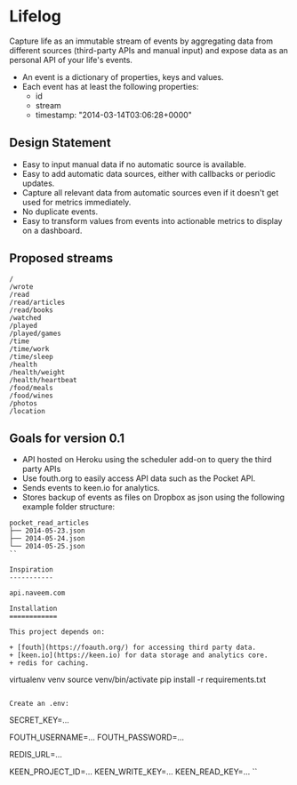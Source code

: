 Lifelog
=======

Capture life as an immutable stream of events by aggregating data from different sources (third-party APIs and manual input) and expose data as an personal API of your life's events.

+ An event is a dictionary of properties, keys and values.
+ Each event has at least the following properties:
    + id
    + stream
    + timestamp: "2014-03-14T03:06:28+0000"

Design Statement
----------------

+ Easy to input manual data if no automatic source is available.
+ Easy to add automatic data sources, either with callbacks or periodic updates.
+ Capture all relevant data from automatic sources even if it doesn't get used for metrics immediately.
+ No duplicate events.
+ Easy to transform values from events into actionable metrics to display on a dashboard.

Proposed streams
----------------

```
/
/wrote
/read
/read/articles
/read/books
/watched
/played
/played/games
/time
/time/work
/time/sleep
/health
/health/weight
/health/heartbeat
/food/meals
/food/wines
/photos
/location
```

Goals for version 0.1
---------------------

+ API hosted on Heroku using the scheduler add-on to query the third party APIs
+ Use fouth.org to easily access API data such as the Pocket API.
+ Sends events to keen.io for analytics.
+ Stores backup of events as files on Dropbox as json using the following example folder structure:

```
pocket_read_articles
├── 2014-05-23.json
├── 2014-05-24.json
└── 2014-05-25.json
``

Inspiration
-----------

api.naveem.com

Installation
============

This project depends on:

+ [fouth](https://foauth.org/) for accessing third party data.
+ [keen.io](https://keen.io) for data storage and analytics core.
+ redis for caching.

```
virtualenv venv
source venv/bin/activate
pip install -r requirements.txt
```

Create an .env:

```
SECRET_KEY=...

FOUTH_USERNAME=...
FOUTH_PASSWORD=...

REDIS_URL=...

KEEN_PROJECT_ID=...
KEEN_WRITE_KEY=...
KEEN_READ_KEY=...
``




